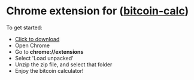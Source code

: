 # Chrome extension for ([bitcoin-calc](https://github.com/eesazahed/bitcoin-calc))

To get started:

- <a href="https://github.com/eesazahed/bitcoin-calc-chrome-extension/archive/refs/heads/main.zip" rel="nofollow">Click to download</a>
- Open Chrome
- Go to **chrome://extensions**
- Select 'Load unpacked'
- Unzip the zip file, and select that folder
- Enjoy the bitcoin calculator!
